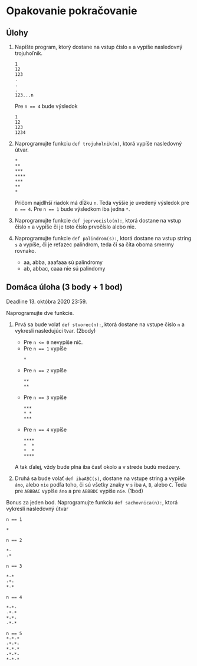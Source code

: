 # Opakovanie pokračovanie

## Úlohy

1. Napíšte program, ktorý dostane na vstup číslo `n` a vypíše nasledovný trojuhoľník. 

   ```
   1
   12
   123
   .
   .
   .
   123...n
   ```

   Pre `n == 4` bude výsledok

   ```
   1
   12
   123
   1234
   ```

2. Naprogramujte funkciu `def trojuholnik(n)`, ktorá vypíše nasledovný útvar. 

   ```
   *
   **
   ***
   ****
   ***
   **
   *
   ```

   Pričom najdlhší riadok má dĺžku `n`. Teda vyššie je uvedený výsledok pre `n == 4`. Pre `n == 1` bude výsledkom iba jedna `*`.

3. Naprogramujte funkcie `def jeprvocislo(n):`, ktorá dostane na vstup číslo `n` a vypíše či je toto číslo prvočíslo alebo nie.

4. Naprogramujte funkcie `def palindrom(s):`, ktorá dostane na vstup string `s` a vypíše, či je reťazec palindrom, teda či sa číta oboma smermy rovnako. 
   * aa, abba, aaafaaa sú palindromy
   * ab, abbac, caaa nie sú palindomy

## Domáca úloha (3 body + 1 bod)

Deadline 13. októbra 2020 23:59.

Naprogramujte dve funkcie.

1. Prvá sa bude volať `def stvorec(n):`, ktorá dostane na vstupe číslo `n` a vykresli nasledujúci tvar. (2body)
   
   * Pre `n <= 0` nevypíše nič.
   * Pre `n == 1` vypíše
     ```plain
     *
     ```
   * Pre `n == 2` vypíše
     ```plain
     **
     **
     ```
   * Pre `n == 3` vypíše
     ```plain
     ***
     * *
     ***
     ```
   * Pre `n == 4` vypíše
     ```plain
     ****
     *  *
     *  *
     ****
     ```
   A tak ďalej, vždy bude plná iba časť okolo a v strede budú medzery. 

2. Druhá sa bude volať `def ibaABC(s)`, dostane na vstupe string a vypíše `áno`, alebo `nie` podľa toho, či sú všetky znaky v `s` iba `A`, `B`, alebo `C`. Teda pre `ABBBAC` vypíše `áno` a pre `ABBBDC` vypiše `nie`. (1bod)

Bonus za jeden bod. Naprogramujte funkciu `def sachovnica(n):`, ktorá vykreslí nasledovný útvar
   ```
   n == 1

   *
   ```

   ```
   n == 2

   *-
   -*
   ```

   ```
   n == 3

   *-*
   -*-
   *-*
   ```

   ```
   n == 4

   *-*-
   -*-*
   *-*-
   -*-*
   ```

   ```
   n == 5
   *-*-*
   -*-*-
   *-*-*
   -*-*-
   *-*-*
   ```
